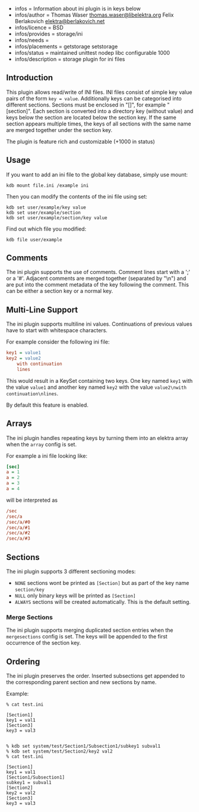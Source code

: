 - infos = Information about ini plugin is in keys below
- infos/author = Thomas Waser <thomas.waser@libelektra.org> Felix Berlakovich <elektra@berlakovich.net> 
- infos/licence = BSD
- infos/provides = storage/ini
- infos/needs =
- infos/placements = getstorage setstorage
- infos/status = maintained unittest nodep libc configurable 1000
- infos/description = storage plugin for ini files

## Introduction ##

This plugin allows read/write of INI files. INI files consist of simple
key value pairs of the form `key = value`. Additionally keys can be
categorised into different sections. Sections must be enclosed in "[]",
for example "[section]". Each section is converted into a directory key
(without value) and keys below the section are located below the section
key. If the same section appears multiple times, the keys of all sections
with the same name are merged together under the section key.

The plugin is feature rich and customizable (+1000 in status)

## Usage ##

If you want to add an ini file to the global key database, simply use mount:

    kdb mount file.ini /example ini

Then you can modify the contents of the ini file using set:

    kdb set user/example/key value
    kdb set user/example/section
    kdb set user/example/section/key value

Find out which file you modified:

    kdb file user/example

## Comments ##

The ini plugin supports the use of comments. Comment lines start with
a ';' or a '#'. Adjacent comments are merged together (separated by
"\n") and are put into the comment metadata of the key following the
comment. This can be either a section key or a normal key.

## Multi-Line Support ##

The ini plugin supports multiline ini values. Continuations of previous values
have to start with whitespace characters. 

For example consider the following ini file:

```ini
key1 = value1
key2 = value2
    with continuation
    lines
```

This would result in a KeySet containing two keys. One key named `key1` with the value `value1` and 
another key named `key2` with the value `value2\nwith continuation\nlines`.

By default this feature is enabled.

## Arrays ##

The ini plugin handles repeating keys by turning them into an elektra array when the `array` config is set.

For example a ini file looking like:

```ini
[sec]
a = 1
a = 2
a = 3
a = 4
```

will be interpreted as

```ini
/sec
/sec/a
/sec/a/#0
/sec/a/#1
/sec/a/#2
/sec/a/#3
```

## Sections ##

The ini plugin supports 3 different sectioning modes:

- `NONE` sections wont be printed as `[Section]` but as part of the key name `section/key`
- `NULL` only binary keys will be printed as `[Section]`
- `ALWAYS` sections will be created automatically. This is the default setting.

### Merge Sections ###

The ini plugin supports merging duplicated section entries when the `mergesections` config is set.
The keys will be appended to the first occurrence of the section key. 

## Ordering ##

The ini plugin preserves the order.
Inserted subsections get appended to the corresponding parent section and new sections by name.

Example:

```
% cat test.ini

[Section1]
key1 = val1
[Section3]
key3 = val3


% kdb set system/test/Section1/Subsection1/subkey1 subval1
% kdb set system/test/Section2/key2 val2
% cat test.ini

[Section1]
key1 = val1
[Section1/Subsection1]
subkey1 = subval1
[Section2]
key2 = val2
[Section3]
key3 = val3
```

